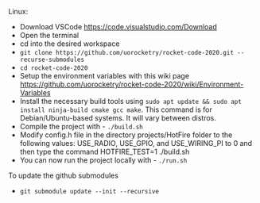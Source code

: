 Linux:
* Download VSCode https://code.visualstudio.com/Download
* Open the terminal
* cd into the desired workspace
* `git clone https://github.com/uorocketry/rocket-code-2020.git --recurse-submodules`
* `cd rocket-code-2020`
* Setup the environment variables with this wiki page https://github.com/uorocketry/rocket-code-2020/wiki/Environment-Variables
* Install the necessary build tools using `sudo apt update && sudo apt install ninja-build cmake gcc make`. This command is for Debian/Ubuntu-based systems. It will vary between distros.
* Compile the project with - `./build.sh`
* Modify config.h file in the directory projects/HotFire folder to the following values: USE_RADIO, USE_GPIO, and USE_WIRING_PI to 0 and then type the command HOTFIRE_TEST=1 ./build.sh
* You can now run the project locally with - `./run.sh`


To update the github submodules
* `git submodule update --init --recursive`